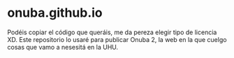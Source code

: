 # onuba.github.io
Podéis copiar el código que queráis, me da pereza elegir tipo de licencia XD.
Este repositorio lo usaré para publicar Onuba 2, la web en la que cuelgo cosas
que vamo a nesesitá en la UHU.
